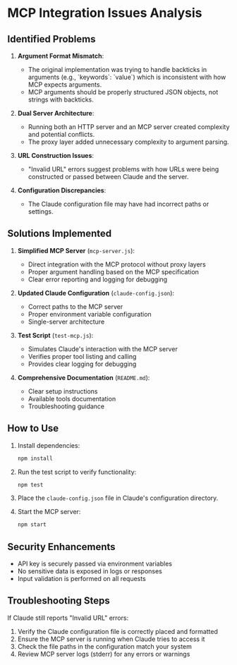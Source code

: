 # MCP Integration Issues Analysis

## Identified Problems

1. **Argument Format Mismatch**: 
   - The original implementation was trying to handle backticks in arguments (e.g., \`keywords\`: \`value\`) which is inconsistent with how MCP expects arguments.
   - MCP arguments should be properly structured JSON objects, not strings with backticks.

2. **Dual Server Architecture**:
   - Running both an HTTP server and an MCP server created complexity and potential conflicts.
   - The proxy layer added unnecessary complexity to argument parsing.

3. **URL Construction Issues**:
   - "Invalid URL" errors suggest problems with how URLs were being constructed or passed between Claude and the server.

4. **Configuration Discrepancies**:
   - The Claude configuration file may have had incorrect paths or settings.

## Solutions Implemented

1. **Simplified MCP Server** (`mcp-server.js`):
   - Direct integration with the MCP protocol without proxy layers
   - Proper argument handling based on the MCP specification
   - Clear error reporting and logging for debugging

2. **Updated Claude Configuration** (`claude-config.json`):
   - Correct paths to the MCP server
   - Proper environment variable configuration
   - Single-server architecture

3. **Test Script** (`test-mcp.js`):
   - Simulates Claude's interaction with the MCP server
   - Verifies proper tool listing and calling
   - Provides clear logging for debugging

4. **Comprehensive Documentation** (`README.md`):
   - Clear setup instructions
   - Available tools documentation
   - Troubleshooting guidance

## How to Use

1. Install dependencies:
   ```bash
   npm install
   ```

2. Run the test script to verify functionality:
   ```bash
   npm test
   ```

3. Place the `claude-config.json` file in Claude's configuration directory.

4. Start the MCP server:
   ```bash
   npm start
   ```

## Security Enhancements

- API key is securely passed via environment variables
- No sensitive data is exposed in logs or responses
- Input validation is performed on all requests

## Troubleshooting Steps

If Claude still reports "Invalid URL" errors:

1. Verify the Claude configuration file is correctly placed and formatted
2. Ensure the MCP server is running when Claude tries to access it
3. Check the file paths in the configuration match your system
4. Review MCP server logs (stderr) for any errors or warnings 